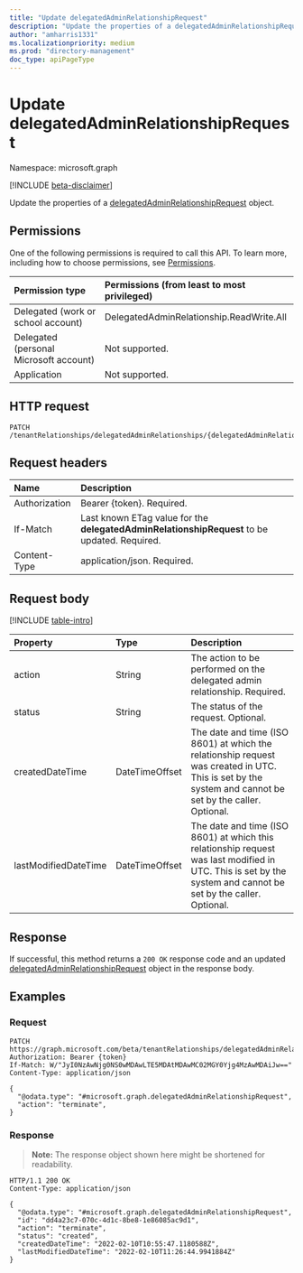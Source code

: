 ```yaml
---
title: "Update delegatedAdminRelationshipRequest"
description: "Update the properties of a delegatedAdminRelationshipRequest object."
author: "amharris1331"
ms.localizationpriority: medium
ms.prod: "directory-management"
doc_type: apiPageType
---
```


# Update delegatedAdminRelationshipRequest
Namespace: microsoft.graph

[!INCLUDE [beta-disclaimer](../../includes/beta-disclaimer.md)]

Update the properties of a [delegatedAdminRelationshipRequest](../resources/delegatedadminrelationshiprequest.md) object.

## Permissions
One of the following permissions is required to call this API. To learn more, including how to choose permissions, see [Permissions](/graph/permissions-reference).

|Permission type|Permissions (from least to most privileged)|
|:---|:---|
|Delegated (work or school account)| DelegatedAdminRelationship.ReadWrite.All |
|Delegated (personal Microsoft account)| Not supported. |
|Application| Not supported. |

## HTTP request

<!-- {
  "blockType": "ignored"
}
-->
``` http
PATCH /tenantRelationships/delegatedAdminRelationships/{delegatedAdminRelationshipId}/requests/{delegatedAdminRelationshipRequestId}
```

## Request headers
|Name|Description|
|:---|:---|
|Authorization|Bearer {token}. Required.|
|If-Match|Last known ETag value for the **delegatedAdminRelationshipRequest** to be updated. Required.|
|Content-Type|application/json. Required.|

## Request body
[!INCLUDE [table-intro](../../includes/update-property-table-intro.md)]


|Property|Type|Description|
|:---|:---|:---|
|action|String|The action to be performed on the delegated admin relationship. Required.|
|status|String|The status of the request. Optional.|
|createdDateTime|DateTimeOffset|The date and time (ISO 8601) at which the relationship request was created in UTC. This is set by the system and cannot be set by the caller. Optional.|
|lastModifiedDateTime|DateTimeOffset|The date and time (ISO 8601) at which this relationship request was last modified in UTC. This is set by the system and cannot be set by the caller. Optional.|



## Response

If successful, this method returns a `200 OK` response code and an updated [delegatedAdminRelationshipRequest](../resources/delegatedadminrelationshiprequest.md) object in the response body.

## Examples

### Request
<!-- {
  "blockType": "request",
  "name": "update_delegatedadminrelationshiprequest",
  "@odata.type": "microsoft.graph.delegatedAdminRelationshipRequest"
}
-->
``` http
PATCH https://graph.microsoft.com/beta/tenantRelationships/delegatedAdminRelationships/{delegatedAdminRelationshipId}/requests/{delegatedAdminRelationshipRequestId}
Authorization: Bearer {token}
If-Match: W/"JyI0NzAwNjg0NS0wMDAwLTE5MDAtMDAwMC02MGY0Yjg4MzAwMDAiJw=="
Content-Type: application/json

{
  "@odata.type": "#microsoft.graph.delegatedAdminRelationshipRequest",
  "action": "terminate",
}
```


### Response
>**Note:** The response object shown here might be shortened for readability.
<!-- {
  "blockType": "response",
  "truncated": true,
  "@odata.type": "microsoft.graph.delegatedAdminRelationshipRequest"
}
-->
``` http
HTTP/1.1 200 OK
Content-Type: application/json

{
  "@odata.type": "#microsoft.graph.delegatedAdminRelationshipRequest",
  "id": "dd4a23c7-070c-4d1c-8be8-1e86085ac9d1",
  "action": "terminate",
  "status": "created",
  "createdDateTime": "2022-02-10T10:55:47.1180588Z",
  "lastModifiedDateTime": "2022-02-10T11:26:44.9941884Z"
}
```

